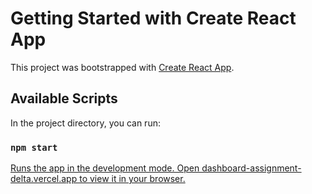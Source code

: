 # Getting Started with Create React App

This project was bootstrapped with [Create React App](https://github.com/facebook/create-react-app).

## Available Scripts

In the project directory, you can run:

### `npm start`

[Runs the app in the development mode.
Open dashboard-assignment-delta.vercel.app
 to view it in your browser.](https://dashboard-assignment-delta.vercel.app/)
